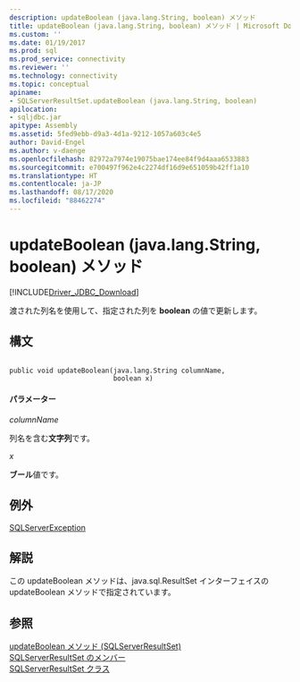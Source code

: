 ```yaml
---
description: updateBoolean (java.lang.String, boolean) メソッド
title: updateBoolean (java.lang.String, boolean) メソッド | Microsoft Docs
ms.custom: ''
ms.date: 01/19/2017
ms.prod: sql
ms.prod_service: connectivity
ms.reviewer: ''
ms.technology: connectivity
ms.topic: conceptual
apiname:
- SQLServerResultSet.updateBoolean (java.lang.String, boolean)
apilocation:
- sqljdbc.jar
apitype: Assembly
ms.assetid: 5fed9ebb-d9a3-4d1a-9212-1057a603c4e5
author: David-Engel
ms.author: v-daenge
ms.openlocfilehash: 82972a7974e19075bae174ee84f9d4aaa6533883
ms.sourcegitcommit: e700497f962e4c2274df16d9e651059b42ff1a10
ms.translationtype: HT
ms.contentlocale: ja-JP
ms.lasthandoff: 08/17/2020
ms.locfileid: "88462274"
---
```

# <a name="updateboolean-method-javalangstring-boolean"></a>updateBoolean (java.lang.String, boolean) メソッド
[!INCLUDE[Driver_JDBC_Download](../../../includes/driver_jdbc_download.md)]

  渡された列名を使用して、指定された列を **boolean** の値で更新します。  
  
## <a name="syntax"></a>構文  
  
```  
  
public void updateBoolean(java.lang.String columnName,  
                          boolean x)  
```  
  
#### <a name="parameters"></a>パラメーター  
 *columnName*  
  
 列名を含む**文字列**です。  
  
 *x*  
  
 **ブール**値です。  
  
## <a name="exceptions"></a>例外  
 [SQLServerException](../../../connect/jdbc/reference/sqlserverexception-class.md)  
  
## <a name="remarks"></a>解説  
 この updateBoolean メソッドは、java.sql.ResultSet インターフェイスの updateBoolean メソッドで指定されています。  
  
## <a name="see-also"></a>参照  
 [updateBoolean メソッド &#40;SQLServerResultSet&#41;](../../../connect/jdbc/reference/updateboolean-method-sqlserverresultset.md)   
 [SQLServerResultSet のメンバー](../../../connect/jdbc/reference/sqlserverresultset-members.md)   
 [SQLServerResultSet クラス](../../../connect/jdbc/reference/sqlserverresultset-class.md)  
  
  
